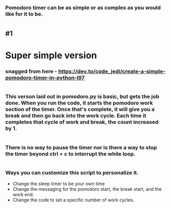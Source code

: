 ### Pomodoro timer can be as simple or as complex as you would like for it to be.
#
## #1
# Super simple version

### snagged from here - https://dev.to/code_jedi/create-a-simple-pomodoro-timer-in-python-l97
#
### This verson laid out in pomodoro.py is basic, but gets the job done.  When you run the code, it starts the pomodoro work section of the timer. Once that's complete, it will give you a break and then go back into the work cycle. Each time it completes that cycle of work and break, the count increased by 1. 
#
### There is no way to pause the timer nor is there a way to stop the timer beyond ctrl + c to interrupt the while loop.
#
### Ways you can customize this script to personalize it. 
- Change the sleep timer to be your own time
- Change the messaging for the pomodoro start, the break start, and the work end.
- Change the code to set a specific number of work cycles.